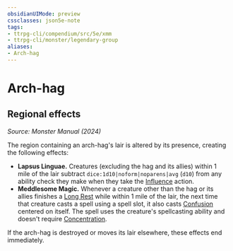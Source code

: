 ```yaml
---
obsidianUIMode: preview
cssclasses: json5e-note
tags:
- ttrpg-cli/compendium/src/5e/xmm
- ttrpg-cli/monster/legendary-group
aliases:
- Arch-hag
---
```

# Arch-hag

## Regional effects
_Source: Monster Manual (2024)_

The region containing an arch-hag's lair is altered by its presence, creating the following effects:

- **Lapsus Linguae.** Creatures (excluding the hag and its allies) within 1 mile of the lair subtract `dice:1d10|noform|noparens|avg` (`d10`) from any ability check they make when they take the [Influence](Інструменти%20ДМ/CLI/rules/actions.md#Influence) action.  
- **Meddlesome Magic.** Whenever a creature other than the hag or its allies finishes a [Long Rest](Інструменти%20ДМ/CLI/rules/variant-rules/long-rest-xphb.md) while within 1 mile of the lair, the next time that creature casts a spell using a spell slot, it also casts [Confusion](Інструменти%20ДМ/CLI/spells/confusion-xphb.md) centered on itself. The spell uses the creature's spellcasting ability and doesn't require [Concentration](Інструменти%20ДМ/CLI/rules/conditions.md#Concentration).  

If the arch-hag is destroyed or moves its lair elsewhere, these effects end immediately.